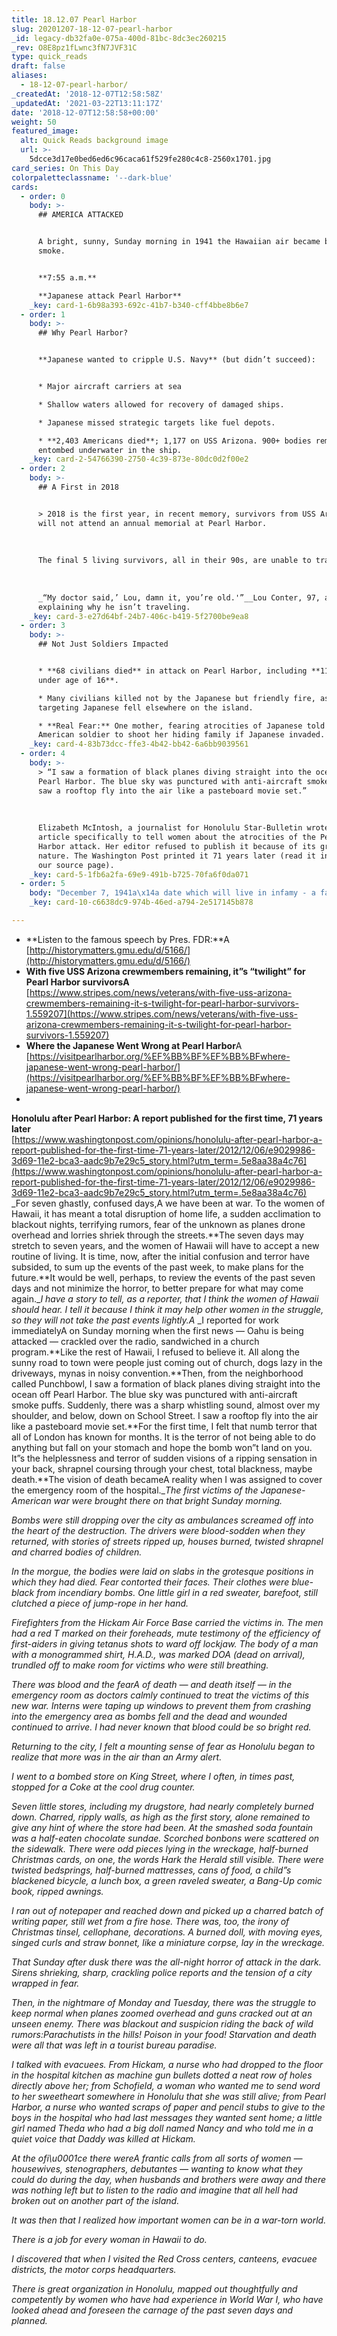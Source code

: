 ```yaml
---
title: 18.12.07 Pearl Harbor
slug: 20201207-18-12-07-pearl-harbor
_id: legacy-db32fa0e-075a-400d-81bc-8dc3ec260215
_rev: O8E8pz1fLwnc3fN7JVF31C
type: quick_reads
draft: false
aliases:
  - 18-12-07-pearl-harbor/
_createdAt: '2018-12-07T12:58:58Z'
_updatedAt: '2021-03-22T13:11:17Z'
date: '2018-12-07T12:58:58+00:00'
weight: 50
featured_image:
  alt: Quick Reads background image
  url: >-
    5dcce3d17e0bed6ed6c96caca61f529fe280c4c8-2560x1701.jpg
card_series: On This Day
colorpaletteclassname: '--dark-blue'
cards:
  - order: 0
    body: >-
      ## AMERICA ATTACKED


      A bright, sunny, Sunday morning in 1941 the Hawaiian air became black with
      smoke.


      **7:55 a.m.**  

      **Japanese attack Pearl Harbor**
    _key: card-1-6b98a393-692c-41b7-b340-cff4bbe8b6e7
  - order: 1
    body: >-
      ## Why Pearl Harbor?


      **Japanese wanted to cripple U.S. Navy** (but didn’t succeed):


      * Major aircraft carriers at sea

      * Shallow waters allowed for recovery of damaged ships.

      * Japanese missed strategic targets like fuel depots.

      * **2,403 Americans died**; 1,177 on USS Arizona. 900+ bodies remain
      entombed underwater in the ship.
    _key: card-2-54766390-2750-4c39-873e-80dc0d2f00e2
  - order: 2
    body: >-
      ## A First in 2018


      > 2018 is the first year, in recent memory, survivors from USS Arizona
      will not attend an annual memorial at Pearl Harbor.  
        
        
        
      The final 5 living survivors, all in their 90s, are unable to travel.  
        
        
        
      _“My doctor said,’ Lou, damn it, you’re old.'”__Lou Conter, 97, a pilot,
      explaining why he isn’t traveling.
    _key: card-3-e27d64bf-24b7-406c-b419-5f2700be9ea8
  - order: 3
    body: >-
      ## Not Just Soldiers Impacted


      * **68 civilians died** in attack on Pearl Harbor, including **11 children
      under age of 16**.

      * Many civilians killed not by the Japanese but friendly fire, as bombs
      targeting Japanese fell elsewhere on the island.

      * **Real Fear:** One mother, fearing atrocities of Japanese told an
      American soldier to shoot her hiding family if Japanese invaded.
    _key: card-4-83b73dcc-ffe3-4b42-bb42-6a6bb9039561
  - order: 4
    body: >-
      > “I saw a formation of black planes diving straight into the ocean off
      Pearl Harbor. The blue sky was punctured with anti-aircraft smoke puffs…I
      saw a rooftop fly into the air like a pasteboard movie set.”  
        
        
        
      Elizabeth McIntosh, a journalist for Honolulu Star-Bulletin wrote an
      article specifically to tell women about the atrocities of the Pearl
      Harbor attack. Her editor refused to publish it because of its graphic
      nature. The Washington Post printed it 71 years later (read it in full on
      our source page).
    _key: card-5-1fb6a2fa-69e9-491b-b725-70fa6f0da071
  - order: 5
    body: "December 7, 1941a\x14a date which will live in infamy - a famous phrase by Pres. Roosevelt uttered the day *after* the Pearl Harbor attack. Japan planned the attack while all along engaging in diplomatic talks with America. Listen to the speech:\n\n[view sources](https://smarthernews.com/18-12-07-pearl-harbor/)"
    _key: card-10-c6638dc9-974b-46ed-a794-2e517145b878

---
```

* **Listen to the famous speech by Pres. FDR:**A [http://historymatters.gmu.edu/d/5166/](http://historymatters.gmu.edu/d/5166/)
* **With five USS Arizona crewmembers remaining, it”s “twilight” for Pearl Harbor survivorsA**  
[https://www.stripes.com/news/veterans/with-five-uss-arizona-crewmembers-remaining-it-s-twilight-for-pearl-harbor-survivors-1.559207](https://www.stripes.com/news/veterans/with-five-uss-arizona-crewmembers-remaining-it-s-twilight-for-pearl-harbor-survivors-1.559207)
* **Where the Japanese Went Wrong at Pearl Harbor**A [https://visitpearlharbor.org/%EF%BB%BF%EF%BB%BFwhere-japanese-went-wrong-pearl-harbor/](https://visitpearlharbor.org/%EF%BB%BF%EF%BB%BFwhere-japanese-went-wrong-pearl-harbor/)
* 

**Honolulu after Pearl Harbor: A report published for the first time, 71 years later**  
[https://www.washingtonpost.com/opinions/honolulu-after-pearl-harbor-a-report-published-for-the-first-time-71-years-later/2012/12/06/e9029986-3d69-11e2-bca3-aadc9b7e29c5_story.html?utm_term=.5e8aa38a4c76](https://www.washingtonpost.com/opinions/honolulu-after-pearl-harbor-a-report-published-for-the-first-time-71-years-later/2012/12/06/e9029986-3d69-11e2-bca3-aadc9b7e29c5_story.html?utm_term=.5e8aa38a4c76)  
_For seven ghastly, confused days,A we have been at war. To the women of Hawaii, it has meant a total disruption of home life, a sudden acclimation to blackout nights, terrifying rumors, fear of the unknown as planes drone overhead and lorries shriek through the streets.**The seven days may stretch to seven years, and the women of Hawaii will have to accept a new routine of living. It is time, now, after the initial confusion and terror have subsided, to sum up the events of the past week, to make plans for the future.**It would be well, perhaps, to review the events of the past seven days and not minimize the horror, to better prepare for what may come again.__I have a story to tell, as a reporter, that I think the women of Hawaii should hear. I tell it because I think it may help other women in the struggle, so they will not take the past events lightly.A_ _I reported for work immediatelyA on Sunday morning when the first news — Oahu is being attacked — crackled over the radio, sandwiched in a church program.**Like the rest of Hawaii, I refused to believe it. All along the sunny road to town were people just coming out of church, dogs lazy in the driveways, mynas in noisy convention.**Then, from the neighborhood called Punchbowl, I saw a formation of black planes diving straight into the ocean off Pearl Harbor. The blue sky was punctured with anti-aircraft smoke puffs. Suddenly, there was a sharp whistling sound, almost over my shoulder, and below, down on School Street. I saw a rooftop fly into the air like a pasteboard movie set.**For the first time, I felt that numb terror that all of London has known for months. It is the terror of not being able to do anything but fall on your stomach and hope the bomb won”t land on you. It”s the helplessness and terror of sudden visions of a ripping sensation in your back, shrapnel coursing through your chest, total blackness, maybe death.**The vision of death becameA reality when I was assigned to cover the emergency room of the hospital.__The first victims of the Japanese-American war were brought there on that bright Sunday morning._

_Bombs were still dropping over the city as ambulances screamed off into the heart of the destruction. The drivers were blood-sodden when they returned, with stories of streets ripped up, houses burned, twisted shrapnel and charred bodies of children._

_In the morgue, the bodies were laid on slabs in the grotesque positions in which they had died. Fear contorted their faces. Their clothes were blue-black from incendiary bombs. One little girl in a red sweater, barefoot, still clutched a piece of jump-rope in her hand._

_Firefighters from the Hickam Air Force Base carried the victims in. The men had a red T marked on their foreheads, mute testimony of the efficiency of first-aiders in giving tetanus shots to ward off lockjaw. The body of a man with a monogrammed shirt, H.A.D., was marked DOA (dead on arrival), trundled off to make room for victims who were still breathing._

_There was blood and the fearA of death — and death itself — in the emergency room as doctors calmly continued to treat the victims of this new war. Interns were taping up windows to prevent them from crashing into the emergency area as bombs fell and the dead and wounded continued to arrive. I had never known that blood could be so bright red._

_Returning to the city, I felt a mounting sense of fear as Honolulu began to realize that more was in the air than an Army alert._

_I went to a bombed store on King Street, where I often, in times past, stopped for a Coke at the cool drug counter._

_Seven little stores, including my drugstore, had nearly completely burned down. Charred, ripply walls, as high as the first story, alone remained to give any hint of where the store had been. At the smashed soda fountain was a half-eaten chocolate sundae. Scorched bonbons were scattered on the sidewalk. There were odd pieces lying in the wreckage, half-burned Christmas cards, on one, the words Hark the Herald still visible. There were twisted bedsprings, half-burned mattresses, cans of food, a child”s blackened bicycle, a lunch box, a green raveled sweater, a Bang-Up comic book, ripped awnings._

_I ran out of notepaper and reached down and picked up a charred batch of writing paper, still wet from a fire hose. There was, too, the irony of Christmas tinsel, cellophane, decorations. A burned doll, with moving eyes, singed curls and straw bonnet, like a miniature corpse, lay in the wreckage._

_That Sunday after dusk there was the all-night horror of attack in the dark. Sirens shrieking, sharp, crackling police reports and the tension of a city wrapped in fear._

_Then, in the nightmare of Monday and Tuesday, there was the struggle to keep normal when planes zoomed overhead and guns cracked out at an unseen enemy. There was blackout and suspicion riding the back of wild rumors:Parachutists in the hills! Poison in your food! Starvation and death were all that was left in a tourist bureau paradise._

_I talked with evacuees. From Hickam, a nurse who had dropped to the floor in the hospital kitchen as machine gun bullets dotted a neat row of holes directly above her; from Schofield, a woman who wanted me to send word to her sweetheart somewhere in Honolulu that she was still alive; from Pearl Harbor, a nurse who wanted scraps of paper and pencil stubs to give to the boys in the hospital who had last messages they wanted sent home; a little girl named Theda who had a big doll named Nancy and who told me in a quiet voice that Daddy was killed at Hickam._

_At the ofi\u0001ce there wereA frantic calls from all sorts of women — housewives, stenographers, debutantes — wanting to know what they could do during the day, when husbands and brothers were away and there was nothing left but to listen to the radio and imagine that all hell had broken out on another part of the island._

_It was then that I realized how important women can be in a war-torn world._

_There is a job for every woman in Hawaii to do._

_I discovered that when I visited the Red Cross centers, canteens, evacuee districts, the motor corps headquarters._

_There is great organization in Honolulu, mapped out thoughtfully and competently by women who have had experience in World War I, who have looked ahead and foreseen the carnage of the past seven days and planned._